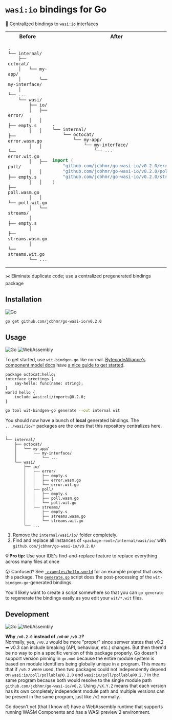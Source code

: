 # `wasi:io` bindings for Go

📂 Centralized bindings to `wasi:io` interfaces

<table align=center>
<tr>
<th>Before
<th>After
<tr>
<td>

```
.
└── internal/
    ├── octocat/
    │   └── my-app/
    │       └── my-interface/
    │           └── ...
    └── wasi/
        ├── io/
        │   ├── error/
        │   │   ├── empty.s
        │   │   ├── error.wasm.go
        │   │   └── error.wit.go
        │   ├── poll/
        │   │   ├── empty.s
        │   │   ├── poll.wasm.go
        │   │   └── poll.wit.go
        │   └── streams/
        │       ├── empty.s
        │       ├── streams.wasm.go
        │       └── streams.wit.go
        └── ...
```

<td>

```
.
└── internal/
    └── octocat/
        └── my-app/
            └── my-interface/
                └── ...
```

```go
import (
    "github.com/jcbhmr/go-wasi-io/v0.2.0/error"
    "github.com/jcbhmr/go-wasi-io/v0.2.0/poll"
    "github.com/jcbhmr/go-wasi-io/v0.2.0/streams"
)
```

</table>

✂️ Eliminate duplicate code; use a centralized pregenerated bindings package

## Installation

![Go](https://img.shields.io/badge/Go-00ADD8?style=for-the-badge&logo=Go&logoColor=FFFFFF)

```sh
go get github.com/jcbhmr/go-wasi-io/v0.2.0
```

## Usage

![Go](https://img.shields.io/badge/Go-00ADD8?style=for-the-badge&logo=Go&logoColor=FFFFFF)
![WebAssembly](https://img.shields.io/badge/WebAssembly-654FF0?style=for-the-badge&logo=WebAssembly&logoColor=FFFFFF)

To get started, use `wit-bindgen-go` like normal. [BytecodeAlliance's component model docs](https://component-model.bytecodealliance.org/) have [a nice guide to get started](https://component-model.bytecodealliance.org/language-support/go.html).

```wit
package octocat:hello;
interface greetings {
    say-hello: func(name: string);
}
world hello {
    include wasi:cli/imports@0.2.0;
}
```

```sh
go tool wit-bindgen-go generate --out internal wit
```

You should now have a bunch of **local** generated bindings. The `.../wasi/io/*` packages are the ones that this repository centralizes here.

```
.
└── internal/
    ├── octocat/
    │   └── my-app/
    │       └── my-interface/
    │           └── ...
    └── wasi/
        ├── io/
        │   ├── error/
        │   │   ├── empty.s
        │   │   ├── error.wasm.go
        │   │   └── error.wit.go
        │   ├── poll/
        │   │   ├── empty.s
        │   │   ├── poll.wasm.go
        │   │   └── poll.wit.go
        │   └── streams/
        │       ├── empty.s
        │       ├── streams.wasm.go
        │       └── streams.wit.go
        └── ...
```

1. Remove the `internal/wasi/io/` folder completely.
2. Find and replace all instances of `<package-root>/internal/wasi/io/` with `github.com/jcbhmr/go-wasi-io/v0.2.0/`

**💡 Pro tip:** Use your IDE's find-and-replace feature to replace everything across many files at once

😵 Confused? See [`_examples/hello-world`](https://github.com/jcbhmr/go-wasi-io/tree/main/_examples/hello-world) for an example project that uses this package. The [`generate.go`](https://github.com/jcbhmr/go-wasi-io/blob/main/_examples/hello-world/generate.go) script does the post-processing of the `wit-bindgen-go`-generated bindings.

You'll likely want to create a script somewhere so that you can `go generate` to regenerate the bindings easily as you edit your `wit/*.wit` files.

## Development

![Go](https://img.shields.io/badge/Go-00ADD8?style=for-the-badge&logo=Go&logoColor=FFFFFF)
![WebAssembly](https://img.shields.io/badge/WebAssembly-654FF0?style=for-the-badge&logo=WebAssembly&logoColor=FFFFFF)

**Why `/v0.2.0` instead of `/v0` or `/v0.2`?** \
Normally, yes, `/v0.2` would be more "proper" since semver states that v0.2 ➡ v0.3 can include breaking (API, behaviour, etc.) changes. But then there'd be no way to pin a specific version of this package properly. Go doesn't support version pinning in `go.mod` because the entire module system is based on module identifiers being globally unique in a program. This means that if `/v0.2` were used, then two packages could not independently depend on `wasi:io/poll/pollable@0.2.0` and `wasi:io/poll/pollable@0.2.7` in the same program because both would resolve to the single module path `github.com/jcbhmr/go-wasi-io/v0.2`. Using `/vX.Y.Z` means that each version has its own completely independent module path and multiple versions can be present in the same program, just like `/v2` normally.

Go doesn't yet (that I know of) have a WebAssembly runtime that supports running WASM Components and has a WASI preview 2 environment.
